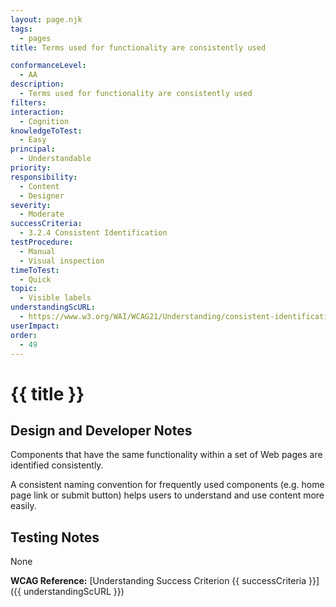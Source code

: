 ```yaml
---
layout: page.njk
tags:
  - pages
title: Terms used for functionality are consistently used

conformanceLevel:
  - AA
description:
  - Terms used for functionality are consistently used
filters:
interaction:
  - Cognition
knowledgeToTest:
  - Easy
principal:
  - Understandable
priority:
responsibility:
  - Content
  - Designer
severity:
  - Moderate
successCriteria:
  - 3.2.4 Consistent Identification
testProcedure:
  - Manual
  - Visual inspection
timeToTest:
  - Quick
topic:
  - Visible labels
understandingScURL:
  - https://www.w3.org/WAI/WCAG21/Understanding/consistent-identification.html
userImpact:
order:
  - 49
---
```


# {{ title }}

## Design and Developer Notes

Components that have the same functionality within a set of Web pages are identified consistently.

A consistent naming convention for frequently used components (e.g. home page link or submit button) helps users to understand and use content more easily.

## Testing Notes

None

**WCAG Reference:** [Understanding Success Criterion {{ successCriteria }}]({{ understandingScURL }})
